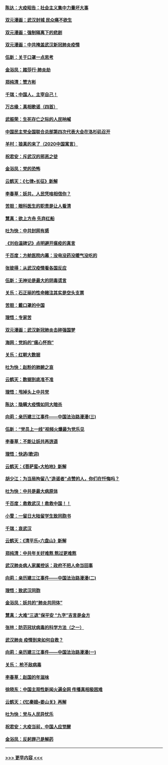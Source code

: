#### [陈达：大疫昭告：社会主义集中力量坏大事](../pages/nsc993/n11859419.md?t=02110722) 
#### [双元漫画：武汉封城 民众痛不欲生](../pages/nsc993/n11859287.md?t=02110722) 
#### [双元漫画：强制隔离下的悲剧](../pages/nsc993/n11859244.md?t=02110722) 
#### [双元漫画：中共掩盖武汉新冠肺炎疫情](../pages/nsc993/n11858249.md?t=02110722) 
#### [伍新：关于口罩一点思考](../pages/nsc993/n11859195.md?t=02110722) 
#### [金浴凤：踏莎行‧肺炎劫](../pages/nsc993/n11858227.md?t=02110722) 
#### [郑纯清：赞方彬](../pages/nsc993/n11856803.md?t=02110722) 
#### [千瑞；中国人，主宰自己！](../pages/nsc993/n11856793.md?t=02110722) 
#### [万古缘：真相歌谣（四首）](../pages/nsc993/n11856263.md?t=02110722) 
#### [武振荣：生死存亡之际的人民呐喊](../pages/nsc993/n11856256.md?t=02110722) 
#### [中国民主党全国联合总部第四次代表大会在洛杉矶召开](../pages/nsc993/n11856344.md?t=02110722) 
#### [羊村：狼真的来了（2020中国寓言）](../pages/nsc993/n11856229.md?t=02110722) 
#### [祝君安：斥武汉的邪恶之徒](../pages/nsc993/n11855861.md?t=02110722) 
#### [金浴凤：党的恐怖](../pages/nsc993/n11855849.md?t=02110722) 
#### [云鹤天：《七律▪长征》新解](../pages/nsc993/n11855479.md?t=02110722) 
#### [李春草：妖共，人民凭啥相信你？](../pages/nsc993/n11855196.md?t=02110722) 
#### [苦胆：眼科医生的职责是让人看清](../pages/nsc993/n11853840.md?t=02110722) 
#### [慧真：欲上方舟 先弃红船](../pages/nsc993/n11853483.md?t=02110722) 
#### [吐为快：中共封网有感](../pages/nsc993/n11852575.md?t=02110722) 
#### [《刘伯温碑记》点明避开瘟疫的真言](../pages/nsc993/n11852128.md?t=02110722) 
#### [千百度：方舱医院内幕：没电没药没暖气没吃的](../pages/nsc993/n11850211.md?t=02110722) 
#### [张彼得：从武汉疫情看各国反应](../pages/nsc993/n11850102.md?t=02110722) 
#### [伍新：无神论是最大的阴毒谎言](../pages/nsc993/n11846129.md?t=02110722) 
#### [关乐：石正丽的性命赌注其实是空头支票](../pages/nsc993/n11846109.md?t=02110722) 
#### [苦胆：戴口罩的中国](../pages/nsc993/n11845576.md?t=02110722) 
#### [理悟：专家苦](../pages/nsc993/n11845564.md?t=02110722) 
#### [双元漫画：武汉新冠肺炎击碎强国梦](../pages/nsc993/n11843320.md?t=02110722) 
#### [海网：党妈的“瘟心怀抱”](../pages/nsc993/n11840740.md?t=02110722) 
#### [关乐：红朝大数据](../pages/nsc993/n11840675.md?t=02110722) 
#### [吐为快：赵粉的肺腑之哀](../pages/nsc993/n11840618.md?t=02110722) 
#### [云鹤天：数据到底准不准](../pages/nsc993/n11840325.md?t=02110722) 
#### [理悟：甩掉头上中共党](../pages/nsc993/n11838826.md?t=02110722) 
#### [陈达：隐瞒大疫情如同大暗杀](../pages/nsc993/n11838771.md?t=02110722) 
#### [向莉：亲历建三江事件——中国法治路漫漫(三)](../pages/nsc993/n11831825.md?t=02110722) 
#### [伍新：“党员上一线”视频火爆最为党乐见](../pages/nsc993/n11838200.md?t=02110722) 
#### [李春草：不能让妖共再逍遥](../pages/nsc993/n11838102.md?t=02110722) 
#### [理悟：快逃(歌词)](../pages/nsc993/n11838083.md?t=02110722) 
#### [云鹤天：《菩萨蛮▪大柏地》新解](../pages/nsc993/n11838059.md?t=02110722) 
#### [胡少江：为当局拘留八“造谣者”点赞的人，你们在忏悔吗？](../pages/nsc993/n11836801.md?t=02110722) 
#### [吐为快：中共是最大病原体](../pages/nsc993/n11836748.md?t=02110722) 
#### [千百度：救救武汉！救救中国！！](../pages/nsc993/n11836145.md?t=02110722) 
#### [小雪：一留日大陆留学生致同胞书](../pages/nsc993/n11834624.md?t=02110722) 
#### [千瑞：哀武汉](../pages/nsc993/n11833647.md?t=02110722) 
#### [云鹤天：《清平乐▪六盘山》新解](../pages/nsc993/n11833611.md?t=02110722) 
#### [郑纯清：中共年关好难熬 熬过更难熬](../pages/nsc993/n11833489.md?t=02110722) 
#### [武汉肺炎病人家属控诉：政府不把人命当回事](../pages/nsc993/n11833205.md?t=02110722) 
#### [向莉：亲历建三江事件——中国法治路漫漫(二)](../pages/nsc993/n11829102.md?t=02110722) 
#### [理悟：致武汉同胞](../pages/nsc993/n11831522.md?t=02110722) 
#### [金浴凤：妖共的“肺炎共同体”](../pages/nsc993/n11829448.md?t=02110722) 
#### [慧真：大难“三退”保平安 “九字”吉言是金方](../pages/nsc993/n11829501.md?t=02110722) 
#### [张林：防范冠状病毒的科学方法（之一）](../pages/nsc993/n11828618.md?t=02110722) 
#### [武汉肺炎 疫情到来如何自救？](../pages/nsc993/n11827632.md?t=02110722) 
#### [向莉：亲历建三江事件——中国法治路漫漫(一)](../pages/nsc993/n11827190.md?t=02110722) 
#### [关乐： 枪不敌病毒](../pages/nsc993/n11826746.md?t=02110722) 
#### [李春草：赵国的年滋味](../pages/nsc993/n11826321.md?t=02110722) 
#### [徐晓东：中国主观性新闻火遍全网 传播真相极困难](../pages/nsc993/n11826508.md?t=02110722) 
#### [云鹤天：《忆秦娥▪娄山关》再解](../pages/nsc993/n11824682.md?t=02110722) 
#### [吐为快：党与人民异忧乐](../pages/nsc993/n11824660.md?t=02110722) 
#### [祝君安：大疫当前，中国人应觉醒](../pages/nsc993/n11821946.md?t=02110722) 
#### [金浴凤：反躬罪己是解药](../pages/nsc993/n11820280.md?t=02110722) 

----
#### [ >>> 更早内容 <<< ](../indexes/nsc993-earlier.md)
